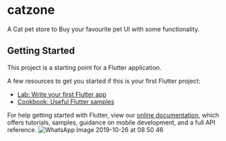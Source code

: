 # catzone

A Cat pet store to Buy your favourite pet UI with some functionality.

## Getting Started

This project is a starting point for a Flutter application.

A few resources to get you started if this is your first Flutter project:

- [Lab: Write your first Flutter app](https://flutter.dev/docs/get-started/codelab)
- [Cookbook: Useful Flutter samples](https://flutter.dev/docs/cookbook)

For help getting started with Flutter, view our
[online documentation](https://flutter.dev/docs), which offers tutorials,
samples, guidance on mobile development, and a full API reference.
![WhatsApp Image 2019-10-26 at 08 50 46](https://user-images.githubusercontent.com/57035294/67622465-420dc380-f7cf-11e9-8133-90e17b8b1019.jpeg)

